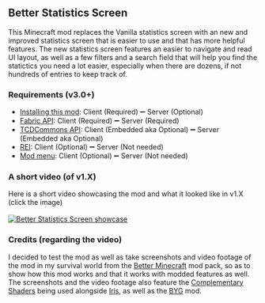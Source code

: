 ## Better Statistics Screen

This Minecraft mod replaces the Vanilla statistics screen with an new and improved statistics screen that is easier to use and that has more helpful features. The new statistics screen features an easier to navigate and read UI layout, as well as a few filters and a search field that will help you find the statictics you need a lot easier, especially when there are dozens, if not hundreds of entries to keep track of.
 
### Requirements (v3.0+)
- [Installing this mod](https://modrinth.com/mod/n6PXGAoM): Client (Required) ➖ Server (Optional)
- [Fabric API](https://modrinth.com/mod/P7dR8mSH): Client (Required) ➖ Server (Required)
- [TCDCommons API](https://modrinth.com/mod/Eldc1g37): Client (Embedded aka Optional) ➖ Server (Embedded aka Optional)
- [REI](https://modrinth.com/mod/nfn13YXA): Client (Optional) ➖ Server (Not needed)
- [Mod menu](https://modrinth.com/mod/mOgUt4GM): Client (Optional) ➖ Server (Not needed)

### A short video (of v1.X)
Here is a short video showcasing the mod and what it looked like in v1.X (click the image)
</br></br>
[![Better Statistics Screen showcase](https://img.youtube.com/vi/AaC8J0G238c/0.jpg)](https://www.youtube.com/watch?v=AaC8J0G238c)

### Credits (regarding the video)
I decided to test the mod as well as take screenshots and video footage of the mod in my survival world from the [Better Minecraft](https://www.curseforge.com/minecraft/modpacks/better-mc-fabric) mod pack, so as to show how this mod works and that it works with modded features as well. The screenshots and the video footage also feature the [Complementary Shaders](https://www.curseforge.com/minecraft/customization/complementary-shaders) being used alongside [Iris](https://www.curseforge.com/minecraft/mc-mods/irisshaders), as well as the [BYG](https://www.curseforge.com/minecraft/mc-mods/oh-the-biomes-youll-go) mod. 
